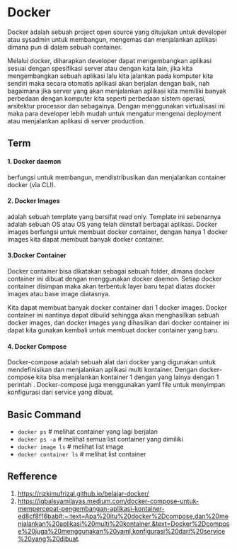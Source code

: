 # Docker
Docker adalah sebuah project open source yang ditujukan untuk developer atau sysadmin untuk membangun, mengemas dan menjalankan aplikasi dimana pun di dalam sebuah container.

Melalui docker, diharapkan developer dapat mengembangkan aplikasi sesuai dengan spesifikasi server atau dengan kata lain, jika kita mengembangkan sebuah aplikasi lalu kita jalankan pada komputer kita sendiri maka secara otomatis aplikasi akan berjalan dengan baik, nah bagaimana jika server yang akan menjalankan aplikasi kita memiliki banyak perbedaan dengan komputer kita seperti perbedaan sistem operasi, arsitektur processor dan sebagainya. Dengan menggunakan virtualisasi ini maka para developer lebih mudah untuk mengatur mengenai deployment atau menjalankan aplikasi di server production.

## Term
#### 1. Docker daemon 
berfungsi untuk membangun, mendistribusikan dan menjalankan container docker (via CLI).

#### 2. Docker Images
adalah sebuah template yang bersifat read only. Template ini sebenarnya adalah sebuah OS atau OS yang telah diinstall berbagai aplikasi. Docker images berfungsi untuk membuat docker container, dengan hanya 1 docker images kita dapat membuat banyak docker container.

#### 3.Docker Container 
Docker container bisa dikatakan sebagai sebuah folder, dimana docker container ini dibuat dengan menggunakan docker daemon. Setiap docker container disimpan maka akan terbentuk layer baru tepat diatas docker images atau base image diatasnya. 

Kita dapat membuat banyak docker container dari 1 docker images. Docker container ini nantinya dapat dibuild sehingga akan menghasilkan sebuah docker images, dan docker images yang dihasilkan dari docker container ini dapat kita gunakan kembali untuk membuat docker container yang baru. 

#### 4. Docker Compose 
Docker-compose adalah sebuah alat dari docker yang digunakan untuk mendefinisikan dan menjalankan aplikasi multi kontainer. Dengan docker-compose kita bisa menjalankan kontainer 1 dengan yang lainya dengan 1 perintah . Docker-compose juga menggunakan yaml file untuk menyimpan konfigurasi dari service yang dibuat.

## Basic Command
* ```docker ps``` # melihat container yang lagi berjalan
* ```docker ps -a``` # melihat semua list container yang dimiliki
* ```docker image ls``` # melihat list image 
* ```docker container ls``` # melihat list container 

## Refference
1. https://rizkimufrizal.github.io/belajar-docker/
2. https://iqbalsyamilayas.medium.com/docker-compose-untuk-mempercepat-pengembangan-aplikasi-kontainer-ed8cf8f16bab#:~:text=Apa%20itu%20docker%2Dcompose,dan%20menjalankan%20aplikasi%20multi%20kontainer.&text=Docker%2Dcompose%20juga%20menggunakan%20yaml,konfigurasi%20dari%20service%20yang%20dibuat.